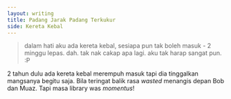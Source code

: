 ```yaml
---
layout: writing
title: Padang Jarak Padang Terkukur
side: Kereta Kebal
---
```


> dalam hati aku ada kereta kebal, sesiapa pun tak boleh masuk - 2 minggu lepas.
> dah. tak nak cakap apa lagi. aku tak harap sangat pun. :P

2 tahun dulu ada kereta kebal merempuh masuk tapi dia tinggalkan mangsanya begitu saja. Bila teringat balik rasa _wasted_ menangis depan Bob dan Muaz. Tapi masa library was _momentus_!

